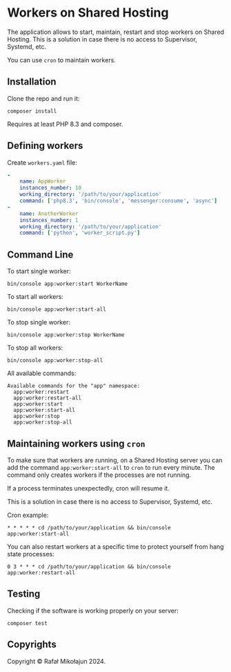 # Workers on Shared Hosting

The application allows to start, maintain, restart and stop workers on Shared Hosting. 
This is a solution in case there is no access to Supervisor, Systemd, etc.

You can use `cron` to maintain workers.

## Installation

Clone the repo and run it:

    composer install

Requires at least PHP 8.3 and composer.

## Defining workers

Create `workers.yaml` file:

```yaml
-
    name: AppWorker
    instances_number: 10
    working_directory: '/path/to/your/application'
    command: ['php8.3', 'bin/console', 'messenger:consume', 'async']
-
    name: AnotherWorker
    instances_number: 1
    working_directory: '/path/to/your/application'
    command: ['python', 'worker_script.py']
```

## Command Line

To start single worker:

    bin/console app:worker:start WorkerName

To start all workers:

    bin/console app:worker:start-all

To stop single worker:

    bin/console app:worker:stop WorkerName

To stop all workers:

    bin/console app:worker:stop-all

All available commands:

```
Available commands for the "app" namespace:
  app:worker:restart      
  app:worker:restart-all  
  app:worker:start        
  app:worker:start-all    
  app:worker:stop         
  app:worker:stop-all  
```

## Maintaining workers using `cron`

To make sure that workers are running, on a Shared Hosting server you can add the command `app:worker:start-all` 
to `cron` to run every minute. The command only creates workers if the processes are not running.

If a process terminates unexpectedly, cron will resume it.

This is a solution in case there is no access to Supervisor, Systemd, etc.

Cron example:

    * * * * * cd /path/to/your/application && bin/console app:worker:start-all

You can also restart workers at a specific time to protect yourself from hang state processes:

    0 3 * * * cd /path/to/your/application && bin/console app:worker:restart-all

## Testing

Checking if the software is working properly on your server:

    composer test

## Copyrights

Copyright © Rafał Mikołajun 2024.

